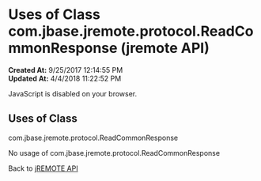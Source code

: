 # Uses of Class com.jbase.jremote.protocol.ReadCommonResponse (jremote API)

**Created At:** 9/25/2017 12:14:55 PM  
**Updated At:** 4/4/2018 11:22:52 PM  

<script type="text/javascript"><!--
    try {
        if (location.href.indexOf('is-external=true') == -1) {
            parent.document.title="Uses of Class com.jbase.jremote.protocol.ReadCommonResponse (jremote   API)";
        }
    }
    catch(err) {
    }
//--></script><noscript><div>JavaScript is disabled on your browser.</div></noscript><!-- ========= START OF TOP NAVBAR ======= -->
<!--   -->

<script type="text/javascript"><!--
  allClassesLink = document.getElementById("allclasses_navbar_top");
  if(window==top) {
    allClassesLink.style.display = "block";
  }
  else {
    allClassesLink.style.display = "none";
  }
  //--></script>
<!--   -->
<!-- ========= END OF TOP NAVBAR ========= -->
## Uses of Class
com.jbase.jremote.protocol.ReadCommonResponse

No usage of com.jbase.jremote.protocol.ReadCommonResponse
<!-- ======= START OF BOTTOM NAVBAR ====== -->
<!--   -->
Back to [jREMOTE API](com_jbase_jremote_package-summary)
